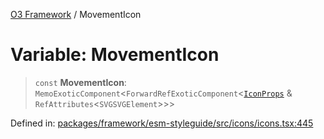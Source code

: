 [O3 Framework](../API.md) / MovementIcon

# Variable: MovementIcon

> `const` **MovementIcon**: `MemoExoticComponent`\<`ForwardRefExoticComponent`\<[`IconProps`](../type-aliases/IconProps.md) & `RefAttributes`\<`SVGSVGElement`\>\>\>

Defined in: [packages/framework/esm-styleguide/src/icons/icons.tsx:445](https://github.com/habeshabro/openmrs-esm-core/blob/main/packages/framework/esm-styleguide/src/icons/icons.tsx#L445)
